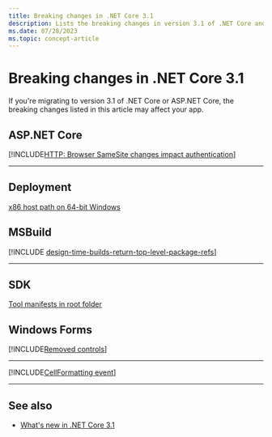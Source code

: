 ```yaml
---
title: Breaking changes in .NET Core 3.1
description: Lists the breaking changes in version 3.1 of .NET Core and ASP.NET Core.
ms.date: 07/28/2023
ms.topic: concept-article
---
```

# Breaking changes in .NET Core 3.1

If you're migrating to version 3.1 of .NET Core or ASP.NET Core, the breaking changes listed in this article may affect your app.

## ASP.NET Core

[!INCLUDE[HTTP: Browser SameSite changes impact authentication](~/includes/core-changes/aspnetcore/3.1/http-cookie-samesite-authn-impacts.md)]

***

## Deployment

[x86 host path on 64-bit Windows](deployment/7.0/x86-host-path.md)

## MSBuild

[!INCLUDE [design-time-builds-return-top-level-package-refs](../../../includes/core-changes/msbuild/3.1/design-time-builds-return-top-level-package-refs.md)]

***

## SDK

[Tool manifests in root folder](sdk/7.0/manifest-search.md)

## Windows Forms

[!INCLUDE[Removed controls](~/includes/core-changes/windowsforms/3.1/remove-controls-3.1.md)]

***

[!INCLUDE[CellFormatting event](~/includes/core-changes/windowsforms/3.1/cellformatting-event-not-raised.md)]

***

## See also

- [What's new in .NET Core 3.1](../whats-new/dotnet-core-3-1.md)
